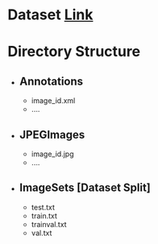 # Dataset [Link]()
# Directory Structure
- ## Annotations
  - image_id.xml
  - ....
- ## JPEGImages
  - image_id.jpg
  - ....
- ## ImageSets [Dataset Split]
  - test.txt
  - train.txt
  - trainval.txt
  - val.txt
